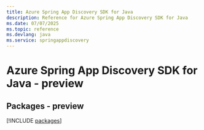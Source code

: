 ```yaml
---
title: Azure Spring App Discovery SDK for Java
description: Reference for Azure Spring App Discovery SDK for Java
ms.date: 07/07/2025
ms.topic: reference
ms.devlang: java
ms.service: springappdiscovery
---
```

# Azure Spring App Discovery SDK for Java - preview
## Packages - preview
[!INCLUDE [packages](spring-app-discovery-index.md)]